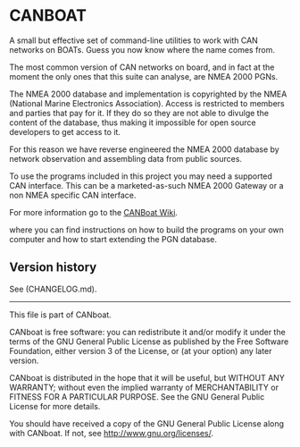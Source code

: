 # CANBOAT

A small but effective set of command-line utilities to work with CAN networks on BOATs. Guess you now know where the name comes from.

The most common version of CAN networks on board, and in fact at the moment the only ones that this suite can analyse, are NMEA 2000 PGNs.

The NMEA 2000 database and implementation is copyrighted by the NMEA (National Marine Electronics Association). Access is restricted to members and parties that pay for it. If they do so they are not able to divulge the content of the database, thus making it impossible for open source developers to get access to it.

For this reason we have reverse engineered the NMEA 2000 database by network observation and assembling data from public sources.

To use the programs included in this project you may need a supported CAN interface. This can be a marketed-as-such NMEA 2000 Gateway or a non NMEA specific CAN interface. 

For more information go to the [CANBoat Wiki](http://github.com/canboat/canboat/wiki).

where you can find instructions on how to build the programs on your own computer and how to start extending the PGN database.

## Version history

See (CHANGELOG.md).

---

This file is part of CANboat.

CANboat is free software: you can redistribute it and/or modify
it under the terms of the GNU General Public License as published by
the Free Software Foundation, either version 3 of the License, or
(at your option) any later version.

CANboat is distributed in the hope that it will be useful,
but WITHOUT ANY WARRANTY; without even the implied warranty of
MERCHANTABILITY or FITNESS FOR A PARTICULAR PURPOSE.  See the
GNU General Public License for more details.

You should have received a copy of the GNU General Public License
along with CANboat.  If not, see <http://www.gnu.org/licenses/>.
